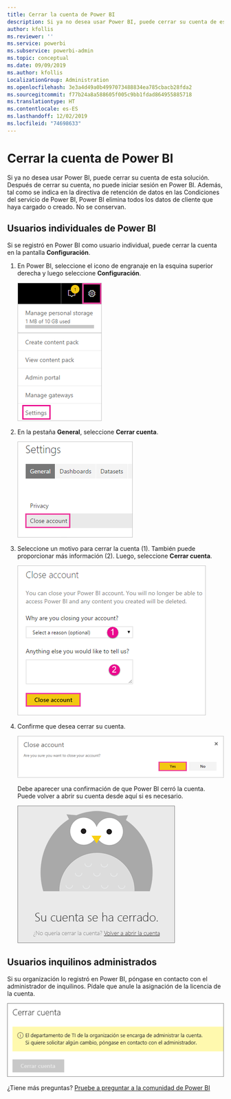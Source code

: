 ```yaml
---
title: Cerrar la cuenta de Power BI
description: Si ya no desea usar Power BI, puede cerrar su cuenta de esta solución.
author: kfollis
ms.reviewer: ''
ms.service: powerbi
ms.subservice: powerbi-admin
ms.topic: conceptual
ms.date: 09/09/2019
ms.author: kfollis
LocalizationGroup: Administration
ms.openlocfilehash: 3e3a4d49a0b4997073488834ea785cbacb28fda2
ms.sourcegitcommit: f77b24a8a588605f005c9bb1fdad864955885718
ms.translationtype: HT
ms.contentlocale: es-ES
ms.lasthandoff: 12/02/2019
ms.locfileid: "74698633"
---
```

# <a name="close-your-power-bi-account"></a>Cerrar la cuenta de Power BI

Si ya no desea usar Power BI, puede cerrar su cuenta de esta solución.  Después de cerrar su cuenta, no puede iniciar sesión en Power BI. Además, tal como se indica en la directiva de retención de datos en las Condiciones del servicio de Power BI, Power BI elimina todos los datos de cliente que haya cargado o creado. No se conservan.

## <a name="individual-power-bi-users"></a>Usuarios individuales de Power BI

Si se registró en Power BI como usuario individual, puede cerrar la cuenta en la pantalla **Configuración**.

1. En Power BI, seleccione el icono de engranaje en la esquina superior derecha y luego seleccione **Configuración**.

    ![Captura de pantalla de la esquina superior derecha de la interfaz de usuario con el icono de engranaje y la opción de configuración resaltada.](media/service-admin-closing-your-account/close-account-settings.png)

1. En la pestaña **General**, seleccione **Cerrar cuenta**.

    ![Captura de pantalla de la esquina superior izquierda de la página de configuración con la opción Cerrar cuenta resaltada.](media/service-admin-closing-your-account/close-account-settings-2.png)

1. Seleccione un motivo para cerrar la cuenta (1). También puede proporcionar más información (2). Luego, seleccione **Cerrar cuenta**.

    ![Captura de pantalla del cuadro de diálogo Cerrar cuenta con la opción Cerrar cuenta resaltada.](media/service-admin-closing-your-account/close-account-settings-3.png)

1. Confirme que desea cerrar su cuenta.

    ![Captura de pantalla del cuadro de diálogo de confirmación del cierre de cuenta con la opción Sí resaltada.](media/service-admin-closing-your-account/close-account-settings-4.png)

    Debe aparecer una confirmación de que Power BI cerró la cuenta. Puede volver a abrir su cuenta desde aquí si es necesario.

    ![Captura de pantalla del cuadro de diálogo Su cuenta está cerrada.](media/service-admin-closing-your-account/close-account-settings-5.png)

## <a name="managed-tenant-users"></a>Usuarios inquilinos administrados

Si su organización lo registró en Power BI, póngase en contacto con el administrador de inquilinos. Pídale que anule la asignación de la licencia de la cuenta.

![Cuenta cerrada administrada](media/service-admin-closing-your-account/close-account-managed.png)

¿Tiene más preguntas? [Pruebe a preguntar a la comunidad de Power BI](https://community.powerbi.com/)